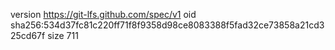 version https://git-lfs.github.com/spec/v1
oid sha256:534d37fc81c220ff71f8f9358d98ce8083388f5fad32ce73858a21cd325cd67f
size 711
